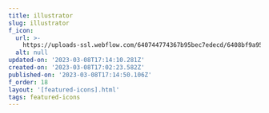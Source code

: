 ```yaml
---
title: illustrator
slug: illustrator
f_icon:
  url: >-
    https://uploads-ssl.webflow.com/640744774367b95bec7edecd/6408bf9a95246d688fcff4cb_icon-illustrator.svg
  alt: null
updated-on: '2023-03-08T17:14:10.281Z'
created-on: '2023-03-08T17:02:23.582Z'
published-on: '2023-03-08T17:14:50.106Z'
f_order: 18
layout: '[featured-icons].html'
tags: featured-icons
---
```



